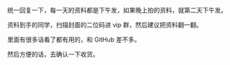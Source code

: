 统一回复一下，每一天的资料都是下午发，如果晚上拍的资料，就第二天下午发。

资料到手的同学，扫描封面的二位码进 vip 群，然后建议把资料翻一翻。

里面有很多话看了都有用的，和 GitHub 差不多。

然后方便的话，去确认一下收货。